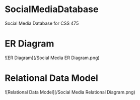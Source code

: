 # SocialMediaDatabase
Social Media Database for CSS 475

# ER Diagram
![ER Diagram](/Social Media ER Diagram.png)

# Relational Data Model
![Relational Data Model](/Social Media Relational Diagram.png)